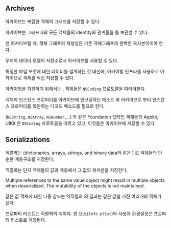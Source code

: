 ## Archives

아카이브는 복잡한 객체의 그래프를 저장할 수 있다.

아카이브는 그래프내의 모든 객체들의 identity와 관계들을 를 보관할 수 있다.

언 아카이브될 때, 객체 그래프의 재생성은 기존 객체그래프의 완벽한 복사본이어야 한다.

우리의 데이터 모델의 저장소로서 아카이브를 사용할 수 있다.

특정한 파일 포맷에 대한 데이터를 설계하는 것 대신에,  아카이빙 인프라를 사용하고 아카이브로 객체를 직접 저장할 수 있다.

아카이빙을 지원하기 위해서는 , 객체들은 `NSCoding` 프로토콜을 따라야한다. 

객체의 인스턴스 프로퍼티를 아카이브에 인코딩하는 메소드 와 아카이브로 부터 인스턴스 프로퍼티를 복원하는 디코드 메소드를 필요로 한다.

(`NSString`, `NSArray`, `NSNumber`,...) 와 같은 Foundation 값타입 객체들과 Appkit, UIKit 은 `NSCoding` 프로토콜을 따르고 있고, 이것들은 아카이브에 저장할 수 있다.



## Serializations



직렬화는  (dictionaries, arrays, strings, and binary data와 같은 ) 값 객체들의 단순한 계층구조를 저장한다. 

직렬화는 단지 객체들의 값과 계층에서 그 값의 위치만을 저장한다.

Multiple references to the same value object might result in multiple objects when deserialized. The mutability of the objects is not maintained.

같은 값 객체에 대한 다중 참조는  역직렬화 의 결과는 같은 값을 가진 여러개의 객체가 된다.

프로퍼티 리스트는 직렬화의 예이다. 앱 요소(`Info.plist`)와 사용자 환경설정은 프로퍼티 리스트로 저장된다.
